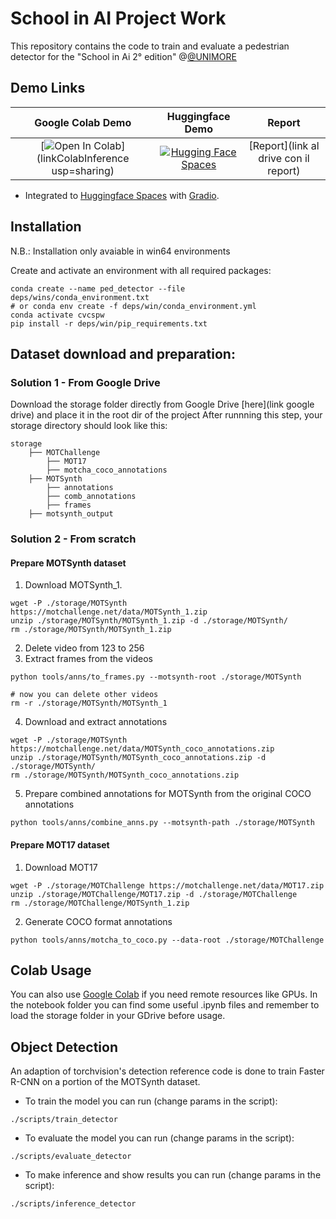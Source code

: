 # School in AI Project Work

This repository contains the code to train and evaluate a pedestrian detector for
the "School in Ai 2° edition" @[@UNIMORE](https://www.unimore.it/)

## Demo Links
| Google Colab Demo | Huggingface Demo | Report |
|:-:|:-:|:-:|
|[![Open In Colab](https://colab.research.google.com/assets/colab-badge.svg)](linkColabInference usp=sharing)|[![Hugging Face Spaces](https://img.shields.io/badge/%F0%9F%A4%97%20Hugging%20Face-Spaces-blue)](https://huggingface.co/spaces/sir3mat/SchoolInAiProjectWork)|[Report](link al drive con il report)|
* Integrated to [Huggingface Spaces](https://huggingface.co/spaces) with [Gradio](https://github.com/gradio-app/gradio).


## Installation

N.B.: Installation only avaiable in win64 environments

Create and activate an environment with all required packages:

```
conda create --name ped_detector --file deps/wins/conda_environment.txt
# or conda env create -f deps/win/conda_environment.yml
conda activate cvcspw
pip install -r deps/win/pip_requirements.txt
```

## Dataset download and preparation:

### Solution 1 - From Google Drive

Download the storage folder directly from Google Drive [here](link google drive)
and place it in the root dir of the project
After runnning this step, your storage directory should look like this:

```text
storage
    ├── MOTChallenge
        ├── MOT17
        ├── motcha_coco_annotations
    ├── MOTSynth
        ├── annotations
        ├── comb_annotations
        ├── frames
    ├── motsynth_output
```

### Solution 2 - From scratch

#### Prepare MOTSynth dataset

1. Download MOTSynth_1.

```
wget -P ./storage/MOTSynth https://motchallenge.net/data/MOTSynth_1.zip
unzip ./storage/MOTSynth/MOTSynth_1.zip -d ./storage/MOTSynth/
rm ./storage/MOTSynth/MOTSynth_1.zip
```

2. Delete video from 123 to 256
3. Extract frames from the videos

```
python tools/anns/to_frames.py --motsynth-root ./storage/MOTSynth

# now you can delete other videos
rm -r ./storage/MOTSynth/MOTSynth_1
```

4. Download and extract annotations

```
wget -P ./storage/MOTSynth https://motchallenge.net/data/MOTSynth_coco_annotations.zip
unzip ./storage/MOTSynth/MOTSynth_coco_annotations.zip -d ./storage/MOTSynth/
rm ./storage/MOTSynth/MOTSynth_coco_annotations.zip
```

5. Prepare combined annotations for MOTSynth from the original COCO annotations

```
python tools/anns/combine_anns.py --motsynth-path ./storage/MOTSynth
```

#### Prepare MOT17 dataset

1. Download MOT17

```
wget -P ./storage/MOTChallenge https://motchallenge.net/data/MOT17.zip
unzip ./storage/MOTChallenge/MOT17.zip -d ./storage/MOTChallenge
rm ./storage/MOTChallenge/MOTSynth_1.zip
```

2. Generate COCO format annotations

```
python tools/anns/motcha_to_coco.py --data-root ./storage/MOTChallenge
```

## Colab Usage

You can also use [Google Colab](https://colab.research.google.com) if you need remote resources like GPUs.
In the notebook folder you can find some useful .ipynb files and remember to load the storage folder in your GDrive before usage.

## Object Detection

An adaption of torchvision's detection reference code is done to train Faster R-CNN on a portion of the MOTSynth dataset.

- To train the model you can run (change params in the script):

```
./scripts/train_detector
```

- To evaluate the model you can run (change params in the script):

```
./scripts/evaluate_detector
```

- To make inference and show results you can run (change params in the script):

```
./scripts/inference_detector
```
